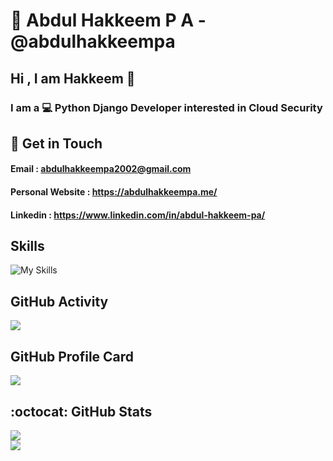 # :bust_in_silhouette: Abdul Hakkeem P A - @abdulhakkeempa
<h2>Hi , I am Hakkeem 👋</h2> 


### I am a :computer: Python Django Developer interested in Cloud Security  
## :email: Get in Touch
#### Email : <a href="" >abdulhakkeempa2002@gmail.com</a>
#### Personal Website : <a href="" >https://abdulhakkeempa.me/</a>
#### Linkedin : <a href="" >https://www.linkedin.com/in/abdul-hakkeem-pa/</a>

## Skills
![My Skills](https://skillicons.dev/icons?i=python,c,cpp,js,java,php,django,laravel,jquery,mysql,html,css,gcp,figma,bootstrap,latex,git,github,githubactions&theme=dark)

## GitHub Activity
![](https://github-readme-activity-graph.cyclic.app/graph?username=abdulhakkeempa&theme=cobalt)

## GitHub Profile Card
![](https://github-profile-summary-cards.vercel.app/api/cards/profile-details?username=abdulhakkeempa&theme=github_dark)

## :octocat: GitHub Stats
![](https://komarev.com/ghpvc/?username=hakkeempa&color=blue&style=for-the-badge)  
![](http://github-profile-summary-cards.vercel.app/api/cards/most-commit-language?username=abdulhakkeempa&theme=github_dark)



<!--
**hakkeempa/hakkeempa** is a ✨ _special_ ✨ repository because its `README.md` (this file) appears on your GitHub profile.

Here are some ideas to get you started:

- 🔭 I’m currently working on ...
- 🌱 I’m currently learning ...
- 👯 I’m looking to collaborate on ...
- 🤔 I’m looking for help with ...
- 💬 Ask me about ...
- 📫 How to reach me: ...
- 😄 Pronouns: ...
- ⚡ Fun fact: ...
-->
